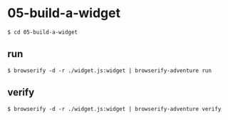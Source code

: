 # 05-build-a-widget

```
$ cd 05-build-a-widget
```

## run

```
$ browserify -d -r ./widget.js:widget | browserify-adventure run
```


## verify

```
$ browserify -d -r ./widget.js:widget | browserify-adventure verify
```
